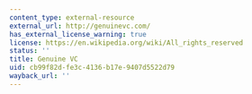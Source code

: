 ```yaml
---
content_type: external-resource
external_url: http://genuinevc.com/
has_external_license_warning: true
license: https://en.wikipedia.org/wiki/All_rights_reserved
status: ''
title: Genuine VC
uid: cb99f82d-fe3c-4136-b17e-9407d5522d79
wayback_url: ''
---
```

